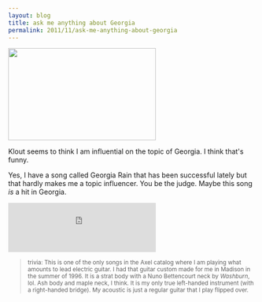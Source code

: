 ```yaml
---
layout: blog
title: ask me anything about Georgia
permalink: 2011/11/ask-me-anything-about-georgia
---
```


<a href="http://blog.kristeraxel.com/wp-content/uploads/2011/11/Screen-shot-2011-11-09-at-11.47.24-AM.png"><img src="http://blog.kristeraxel.com/wp-content/uploads/2011/11/Screen-shot-2011-11-09-at-11.47.24-AM-300x187.png" alt="" title="Screen shot 2011-11-09 at 11.47.24 AM" width="300" height="187" class="aligncenter size-medium wp-image-1479" /></a>


Klout seems to think I am influential on the topic of Georgia. I think that's funny.

Yes, I have a song called Georgia Rain that has been successful lately but that hardly makes me a topic influencer. You be the judge. Maybe this song <em>is</em> a hit in Georgia.


<iframe width="300" height="100" style="position: relative; display: block; width: 300px; height: 100px;" src="http://bandcamp.com/EmbeddedPlayer/v=2/track=2106815931/size=grande/bgcol=FFFFFF/linkcol=4285BB/" allowtransparency="true" frameborder="0"><a href="http://axelradio.com/track/georgia-rain">Georgia Rain by Krister Axel</a></iframe>



<blockquote><small>trivia: This is one of the only songs in the Axel catalog where I am playing what amounts to lead electric guitar. I had that guitar custom made for me in Madison in the summer of 1996. It is a strat body with a Nuno Bettencourt neck by <em>Washburn</em>, lol. Ash body and maple neck, I think. It is my only true left-handed instrument (with a right-handed bridge). My acoustic is just a regular guitar that I play flipped over.</small></blockquote>



